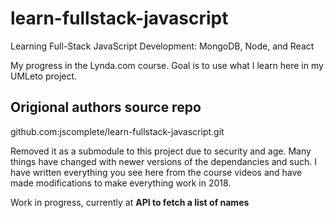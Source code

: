 # learn-fullstack-javascript
Learning Full-Stack JavaScript Development: MongoDB, Node, and React

 My progress in the Lynda.com course.  Goal is to use what I learn here in my UMLeto project.
 
## Origional authors source repo
github.com:jscomplete/learn-fullstack-javascript.git

Removed it as a submodule to this project due to security
and age.  Many things have changed with newer versions of the dependancies and such.  I have written everything you see here from the course videos and have made modifications to make everything work in 2018.

Work in progress, currently at **API to fetch a list of names**